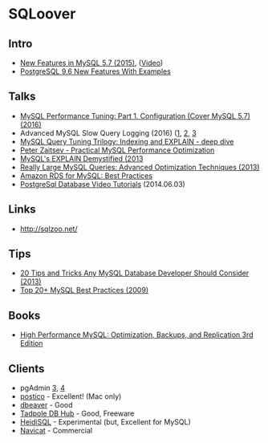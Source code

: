 # SQLoover

## Intro
- [New Features in MySQL 5.7 (2015)](http://fiercesw.com/wp-content/uploads/2016/01/Whats-New-in-MySQL-5.7-1.pdf), ([Video](https://www.youtube.com/watch?v=dR2Uo97MQW8))
- [PostgreSQL 9.6 New Features With Examples](https://community.hpe.com/hpeb/attachments/hpeb/JapanEnterpriseTopics/198/1/PostgreSQL%209.6%20New%20Features%20en%2020160606-1.pdf)

## Talks
- [MySQL Performance Tuning: Part 1. Configuration (Cover MySQL 5.7) (2016)](https://www.youtube.com/watch?v=0CqMv0ucqFA)
- Advanced MySQL Slow Query Logging (2016) ([1](https://www.youtube.com/watch?v=noFn2sgQiNw), [2](https://www.youtube.com/watch?v=INovio_FuTU), [3](https://www.youtube.com/watch?v=f6fiy_dVYxw)
- [MySQL Query Tuning Trilogy: Indexing and EXPLAIN - deep dive](https://www.youtube.com/watch?v=01b3gQ_utO4)
- [Peter Zaitsev - Practical MySQL Performance Optimization](https://www.youtube.com/watch?v=SCoJID7TeDg)
- [MySQL's EXPLAIN Demystified (2013](https://www.youtube.com/watch?v=ZoLoIFW1H6g)
- [Really Large MySQL Queries: Advanced Optimization Techniques (2013)](https://www.youtube.com/watch?v=mCbyb14PoLk)
- [Amazon RDS for MySQL: Best Practices](https://www.youtube.com/watch?v=eHg8LD5KNC0)
- [PostgreSql Database Video Tutorials](https://www.youtube.com/playlist?list=PLFRIKEguV54bgwAcgFiOs5GMo3q2DhVDj) (2014.06.03)

## Links
- http://sqlzoo.net/

## Tips
- [20 Tips and Tricks Any MySQL Database Developer Should Consider (2013)](https://onextrapixel.com/20-tips-and-tricks-any-mysql-database-developer-should-consider/)
- [Top 20+ MySQL Best Practices (2009)](https://code.tutsplus.com/tutorials/top-20-mysql-best-practices--net-7855)

## Books
- [High Performance MySQL: Optimization, Backups, and Replication 3rd Edition](https://www.amazon.com/High-Performance-MySQL-Optimization-Replication/dp/1449314287)

## Clients
- pgAdmin [3](https://www.postgresql.org/ftp/pgadmin3/), [4](https://www.pgadmin.org/)
- [postico](https://eggerapps.at/postico/) - Excellent! (Mac only)
- [dbeaver](http://dbeaver.jkiss.org/) - Good
- [Tadpole DB Hub](https://github.com/hangum/TadpoleForDBTools) - Good, Freeware
- [HeidiSQL](https://www.heidisql.com/) - Experimental (but, Excellent for MySQL)
- [Navicat](https://www.navicat.com/) - Commercial
